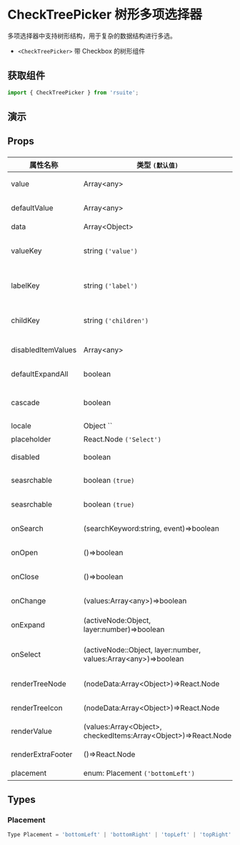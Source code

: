# CheckTreePicker 树形多项选择器 [<i class="icon icon-edit2" ></i>](https://github.com/rsuite/rsuite.github.io/blob/master/src/components/check-tree-picker/index.md)

多项选择器中支持树形结构，用于复杂的数据结构进行多选。

* `<CheckTreePicker>` 带 Checkbox 的树形组件

## 获取组件

```js
import { CheckTreePicker } from 'rsuite';
```

## 演示

<!--{demo}-->

## Props

### <CheckTreePicker>

| 属性名称           | 类型 `(默认值)`                                                            | 描述                            |
| ------------------ | -------------------------------------------------------------------------- | ------------------------------- |
| value              | Array&lt;any&gt;                                                           | 当前选中的值                    |
| defaultValue       | Array&lt;any&gt;                                                           | 默认选中的值                    |
| data               | Array&lt;Object&gt;                                                        | tree 数据                       |
| valueKey           | string `('value')`                                                         | tree 数据结构 value 属性名称    |
| labelKey           | string `('label')`                                                         | tree 数据结构 label 属性名称    |
| childKey           | string `('children')`                                                      | tree 数据结构 children 属性名称 |
| disabledItemValues | Array&lt;any&gt;                                                           | 禁用节点列表                    |
| defaultExpandAll   | boolean                                                                    | 默认展开所有节点                |
| cascade            | boolean                                                                    | checktree 是否级联选择          |
| locale             | Object `` | 本地语言                                                       |
| placeholder        | React.Node `('Select')`                                                    | 占位符                          |
| disabled           | boolean                                                                    | 是否禁用 Picker                 |
| seasrchable        | boolean `(true)`                                                           | 是否可以清楚                    |
| seasrchable        | boolean `(true)`                                                           | 是否显示搜索框                  |
| onSearch           | (searchKeyword:string, event)=>boolean                                     | 搜索回调函数                    |
| onOpen             | ()=>boolean                                                                | 展开的回调函数                  |
| onClose            | ()=>boolean                                                                | 关闭的回调函数                  |
| onChange           | (values:Array&lt;any&gt;)=>boolean                                         | 数据改变的回调函数              |
| onExpand           | (activeNode:Object, layer:number)=>boolean                                 | 树节点展示时的回调              |
| onSelect           | (activeNode::Object, layer:number, values:Array&lt;any&gt;)=>boolean       | 选择树节点后的回调函数          |
| renderTreeNode     | (nodeData:Array&lt;Object&gt;)=>React.Node                                 | 自定义渲染 tree 节点            |
| renderTreeIcon     | (nodeData:Array&lt;Object&gt;)=>React.Node                                 | 自定义渲染 图标                 |
| renderValue        | (values:Array&lt;Object&gt;, checkedItems:Array&lt;Object&gt;)=>React.Node | 自定义渲染 placeholder          |
| renderExtraFooter  | ()=>React.Node                                                             | 自定义页脚内容                  |
| placement          | enum: Placement `('bottomLeft')`                                           | 打开位置                        |

## Types

### Placement

```js
Type Placement = 'bottomLeft' | 'bottomRight' | 'topLeft' | 'topRight' | 'leftTop' | 'rightTop' | 'leftBottom' | 'rightBottom';
```

